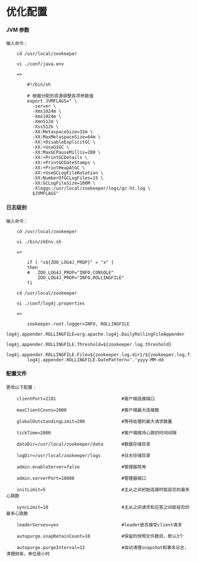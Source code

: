 
# 优化配置

#### JVM 参数

    输入命令：

        cd /usr/local/zookeeper

        vi ./conf/java.env

        =>

            #!/bin/sh

            # 根据分配的资源调整各项参数值
            export JVMFLAGS=" \
              -server \
              -Xms1024m \
              -Xmx1024m \
              -Xmn512m \
              -Xss512k \
              -XX:MetaspaceSize=32m \
              -XX:MaxMetaspaceSize=64m \
              -XX:+DisableExplicitGC \
              -XX:+UseG1GC \
              -XX:MaxGCPauseMillis=200 \
              -XX:+PrintGCDetails \
              -XX:+PrintGCDateStamps \
              -XX:+PrintHeapAtGC \
              -XX:+UseGCLogFileRotation \
              -XX:NumberOfGCLogFiles=15 \
              -XX:GCLogFileSize=100M \
              -Xloggc:/usr/local/zookeeper/logs/gc-%t.log \
              $JVMFLAGS"

#### 日志级别

    输入命令：

        cd /usr/local/zookeeper

        vi ./bin/zkEnv.sh

        =>

            if [ "x${ZOO_LOG4J_PROP}" = "x" ]
            then
            #   ZOO_LOG4J_PROP="INFO,CONSOLE"
                ZOO_LOG4J_PROP="INFO,ROLLINGFILE"
            fi

        cd /usr/local/zookeeper

        vi ./conf/log4j.properties

        =>

            zookeeper.root.logger=INFO, ROLLINGFILE
            log4j.appender.ROLLINGFILE=org.apache.log4j.DailyRollingFileAppender
            log4j.appender.ROLLINGFILE.Threshold=${zookeeper.log.threshold}
            log4j.appender.ROLLINGFILE.File=${zookeeper.log.dir}/${zookeeper.log.file}
            log4j.appender.ROLLINGFILE.DatePattern='.'yyyy-MM-dd

#### 配置文件

    更改以下配置：

        clientPort=2181                         #客户端连接端口

        maxClientCnxns=2000                     #客户端最大连接数

        globalOutstandingLimit=200              #等待处理的最大请求数量

        tickTime=2000                           #客户端维持心跳的时间间隔

        dataDir=/usr/local/zookeeper/data       #数据存储目录

        logDir=/usr/local/zookeeper/logs        #日志存储目录

        admin.enableServer=false                #管理器禁用

        admin.serverPort=18080                  #管理器端口

        initLimit=5                             #主从之间初始连接时能容忍的最多心跳数

        syncLimit=10                            #主从之间请求和应答之间能容忍的最多心跳数

        leaderServes=yes                        #leader是否接受client请求

        autopurge.snapRetainCount=10            #保留的快照文件数目，默认3个

        autopurge.purgeInterval=12              #自动清理snapshot和事务日志，清理频率，单位是小时
